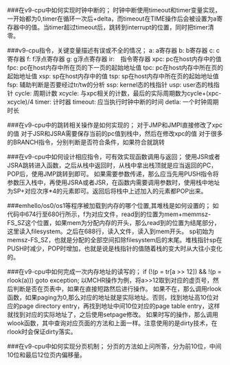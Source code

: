 ###在v9-cpu中如何实现时钟中断的；
时钟中断使用timeout和timer变量实现，一开始都为0,timer在循环一次后+delta，而timeout在TIME操作后会被设置为a寄存器中的值。当timer超过timeout后，跳转到interrupt的位置，同时把timer清零。

###v9-cpu指令，关键变量描述有误或不全的情况；
a: a寄存器
b: b寄存器
c: c寄存器
f: f浮点寄存器
g: g浮点寄存器
ir:　指令寄存器
xpc: pc在host内存中的值
fpc: pc在host内存中所在页的下一页的起始地址值
tpc: pc在host内存中所在页的起始地址值
xsp: sp在host内存中的值
tsp: sp在host内存中所在页的起始地址值
fsp: 辅助判断是否要经过tr/tw的分析
ssp: kernel态的栈指针
usp: user态的栈指针
cycle: 周期计数
xcycle: 与xpc相关的计数，最后的实际周期数为cycle+(xpc-xcycle)/4
timer: 计时器
timeout: 应当执行时钟中断的时间
detla: 一个时钟周期时长

###在v9-cpu中的跳转相关操作是如何实现的；
对于JMP和JMPI直接修改了xpc的值
对于JSR和JSRA需要保存当前的pc值到栈中，然后在修改xpc的值
对于很多的BRANCH指令，分别判断是否符合条件，如果符合就跳转

###在v9-cpu中如何设计相应指令，可有效实现函数调用与返回；
使用JSR或者JSRA跳转进入函数，之后从栈中返回时，从栈中拿出栈顶就是应当返回的PC，POP后，使用JMP跳转到即可。
如果需要参数传递，那么应当先用PUSH指令将参数压入栈中，再使用JSRA或者JSR，在函数内需要调用参数时，使用栈中地址为SP+对应次序*4的元素即可。返回后将栈中上述加入的元素都POP出来。

###emhello/os0/os1等程序被加载到内存的哪个位置,其堆栈是如何设置的；
如代码中674行至680行所示，f为对应文件，read到的位置为mem+memmsz-FS_SZ这个位置，如果mem为分配内存的开头，那么read到的位置为结尾部分，这里读入filesystem。之后在688行，读入文件，读入到mem开头。
sp初始为memsz-FS_SZ，也就是分配的全部空间扣除filesystem后的末尾。堆栈指针sp在PUSH时减少，POP时增加，也就是说是栈指针的值随着栈的变大时从大往小变化的。

###在v9-cpu中如何完成一次内存地址的读写的；
    if (!(p = tr[a >> 12]) && !(p = rlook(a))) goto exception;
以MCHR操作为例，将a>>12取到对应的虚页号，然后判断是否在页表中，如果在直接短路然后进行操作。
如果不在，那么调用rlook函数，如果paging为0,那么对应的地址就是实际地址。否则，找到地址高10位对应的page directory entry，再找到地址中间10位对应的page table entry，这样就找到对应的实际地址了，之后使用setpage修改。
如果时写的操作，那么调用wlook函数，其中查询对应页面的方法和上面一样。注意使用的是dirty技术，在rlook时会保证dirty落实。

###在v9-cpu中如何实现分页机制；
分页的方法如上问所答，分为前10位，中间10位和最后12位页内偏移量。
